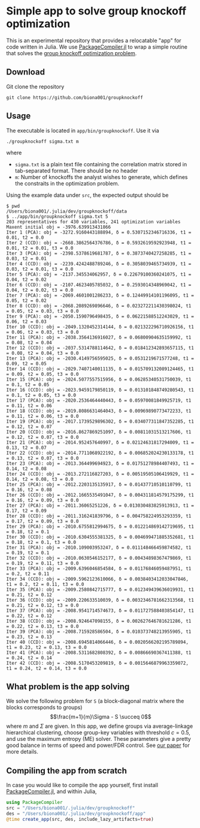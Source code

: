 # Simple app to solve group knockoff optimization

This is an experimental repository that provides a relocatable "app" for code written in Julia. We use [PackageCompiler.jl](https://github.com/JuliaLang/PackageCompiler.jl) to wrap a simple routine that solves the [group knockoff optimization problem](https://arxiv.org/abs/2310.15069).

## Download

Git clone the repository 
```
git clone https://github.com/biona001/groupknockoff
```

## Usage

The executable is located in `app/bin/groupknockoff`. Use it via
```
./groupknockoff sigma.txt m
```
where 
+ `sigma.txt` is a plain text file containing the correlation matrix stored in tab-separated format. There should be no header
+ `m`: Number of knockoffs the analyst wishes to generate, which defines the constraits in the optimization problem.

Using the example data under `src`, the expected output should be
```
$ pwd
/Users/biona001/.julia/dev/groupknockoff/data
$ ../app/bin/groupknockoff sigma.txt 5
203 representatives for 430 variables, 241 optimization variables
Maxent initial obj = -3976.639913431866
Iter 1 (PCA): obj = -3272.9160443188894, δ = 0.5307152346716336, t1 = 0.01, t2 = 0.0
Iter 2 (CCD): obj = -2668.3862564376786, δ = 0.5932619592923948, t1 = 0.01, t2 = 0.01, t3 = 0.0
Iter 3 (PCA): obj = -2398.5378619681787, δ = 0.3873740427258285, t1 = 0.03, t2 = 0.01
Iter 4 (CCD): obj = -2239.4242488789246, δ = 0.3058039465734939, t1 = 0.03, t2 = 0.01, t3 = 0.0
Iter 5 (PCA): obj = -2137.345534062957, δ = 0.22679100360241075, t1 = 0.04, t2 = 0.02
Iter 6 (CCD): obj = -2107.4623405785032, δ = 0.2593014348969042, t1 = 0.04, t2 = 0.02, t3 = 0.0
Iter 7 (PCA): obj = -2069.4601001286233, δ = 0.12449914101196095, t1 = 0.05, t2 = 0.02
Iter 8 (CCD): obj = -2068.2089269896646, δ = 0.023272211430398024, t1 = 0.05, t2 = 0.03, t3 = 0.0
Iter 9 (PCA): obj = -2050.1590796498435, δ = 0.06221588512243029, t1 = 0.06, t2 = 0.03
Iter 10 (CCD): obj = -2049.1320452314144, δ = 0.021322296710926156, t1 = 0.06, t2 = 0.03, t3 = 0.0
Iter 11 (PCA): obj = -2038.3564136916027, δ = 0.06800904635159992, t1 = 0.08, t2 = 0.04
Iter 12 (CCD): obj = -2037.5314788114642, δ = 0.018412342893657115, t1 = 0.08, t2 = 0.04, t3 = 0.0
Iter 13 (PCA): obj = -2030.4149756595025, δ = 0.0531219671577248, t1 = 0.09, t2 = 0.05
Iter 14 (CCD): obj = -2029.7407140011135, δ = 0.015709132089124465, t1 = 0.09, t2 = 0.05, t3 = 0.0
Iter 15 (PCA): obj = -2024.5077557515956, δ = 0.06285340531750039, t1 = 0.1, t2 = 0.05
Iter 16 (CCD): obj = -2023.9459179850119, δ = 0.013101848749280543, t1 = 0.1, t2 = 0.05, t3 = 0.0
Iter 17 (PCA): obj = -2020.2536464440443, δ = 0.05970081849925719, t1 = 0.11, t2 = 0.06
Iter 18 (CCD): obj = -2019.8086631464043, δ = 0.00969890773472233, t1 = 0.11, t2 = 0.06, t3 = 0.0
Iter 19 (PCA): obj = -2017.1739529896302, δ = 0.034077311847352285, t1 = 0.12, t2 = 0.07
Iter 20 (CCD): obj = -2016.8627869251097, δ = 0.00811031513217606, t1 = 0.12, t2 = 0.07, t3 = 0.0
Iter 21 (PCA): obj = -2014.952457640997, δ = 0.02124631817294009, t1 = 0.13, t2 = 0.07
Iter 22 (CCD): obj = -2014.7711068922192, δ = 0.006852024230133178, t1 = 0.13, t2 = 0.07, t3 = 0.0
Iter 23 (PCA): obj = -2013.364499694923, δ = 0.01751278984407493, t1 = 0.14, t2 = 0.08
Iter 24 (CCD): obj = -2013.272116827203, δ = 0.00519505106419929, t1 = 0.14, t2 = 0.08, t3 = 0.0
Iter 25 (PCA): obj = -2012.2203135135917, δ = 0.01437710510110799, t1 = 0.16, t2 = 0.08
Iter 26 (CCD): obj = -2012.1665535491047, δ = 0.004311814579175299, t1 = 0.16, t2 = 0.09, t3 = 0.0
Iter 27 (PCA): obj = -2011.36065251226, δ = 0.013030483825913913, t1 = 0.17, t2 = 0.09
Iter 28 (CCD): obj = -2011.316241839796, δ = 0.004758224953293359, t1 = 0.17, t2 = 0.09, t3 = 0.0
Iter 29 (PCA): obj = -2010.6755812994675, δ = 0.012214869142719695, t1 = 0.18, t2 = 0.1
Iter 30 (CCD): obj = -2010.6304555381325, δ = 0.004699471885352681, t1 = 0.18, t2 = 0.1, t3 = 0.0
Iter 31 (PCA): obj = -2010.109003953247, δ = 0.011148466459874582, t1 = 0.19, t2 = 0.1
Iter 32 (CCD): obj = -2010.0630546152177, δ = 0.00434898367479869, t1 = 0.19, t2 = 0.11, t3 = 0.0
Iter 33 (PCA): obj = -2009.6396046854584, δ = 0.01176846059487951, t1 = 0.2, t2 = 0.11
Iter 34 (CCD): obj = -2009.5962123610066, δ = 0.0038403412033047846, t1 = 0.2, t2 = 0.11, t3 = 0.0
Iter 35 (PCA): obj = -2009.2580842715777, δ = 0.012349439636019931, t1 = 0.21, t2 = 0.12
Iter 36 (CCD): obj = -2009.220633510039, δ = 0.0032346781662313568, t1 = 0.21, t2 = 0.12, t3 = 0.0
Iter 37 (PCA): obj = -2008.9541714574673, δ = 0.011727588403854147, t1 = 0.22, t2 = 0.12
Iter 38 (CCD): obj = -2008.924647098155, δ = 0.002627646781621286, t1 = 0.22, t2 = 0.13, t3 = 0.0
Iter 39 (PCA): obj = -2008.715928586504, δ = 0.010373748213955905, t1 = 0.23, t2 = 0.13
Iter 40 (CCD): obj = -2008.6945814066446, δ = 0.0020566202195789894, t1 = 0.23, t2 = 0.13, t3 = 0.0
Iter 41 (PCA): obj = -2008.5311682808392, δ = 0.00866690367411388, t1 = 0.24, t2 = 0.14
Iter 42 (CCD): obj = -2008.5170453209819, δ = 0.0015646879963359072, t1 = 0.24, t2 = 0.14, t3 = 0.0
```

## What problem is the app solving

We solve the following problem for `S` (a block-diagonal matrix where the blocks corresponds to groups)
$$\frac{m+1}{m}\Sigma - S \succeq 0$$
where $m$ and $\Sigma$ are given. In this app, we define groups via average-linkage hierarchical clustering, choose group-key variables with threshold $c=0.5$, and use the maximum entropy (ME) solver. These parameters give a pretty good balance in terms of speed and power/FDR control. See [our paper](https://arxiv.org/abs/2310.15069) for more details.

## Compiling the app from scratch

In case you would like to compile the app yourself, first install [PackageCompiler.jl](https://github.com/JuliaLang/PackageCompiler.jl), and within Julia,
```julia
using PackageCompiler
src = "/Users/biona001/.julia/dev/groupknockoff"
des = "/Users/biona001/.julia/dev/groupknockoff/app"
@time create_app(src, des, include_lazy_artifacts=true)
```
